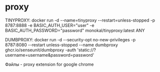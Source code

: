 # proxy
TINYPROXY:
docker run -d --name=tinyproxy --restart=unless-stopped -p 8787:8888 -e BASIC_AUTH_USER="user" -e BASIC_AUTH_PASSWORD="password" monokal/tinyproxy:latest ANY

DUMBPROXY:
docker run -d --security-opt no-new-privileges -p 8787:8080 --restart unless-stopped --name dumbproxy ghcr.io/senseunit/dumbproxy -auth 'static://?username=username&password=password'

Файлы - proxy extension for google chrome
